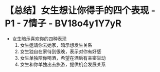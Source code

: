 # 【总结】女生想让你得手的四个表现 - P1 - 7情子 - BV18o4y1Y7yR

-   女生暗示喜欢你的四种表现
    1.  女生邀请你去她家，暗示想发生关系
    2.  女生独自在家待到很晚，表示对你有好感
    3.  女生单独陪你喝酒，希望在酒后有亲密举动
    4.  女生和你单独出去旅游，提供机会发展关系